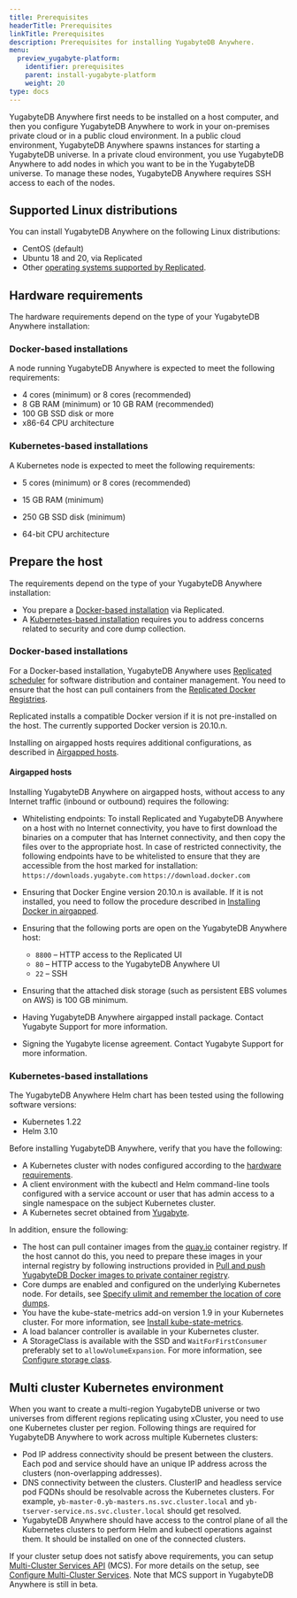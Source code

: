 ```yaml
---
title: Prerequisites
headerTitle: Prerequisites
linkTitle: Prerequisites
description: Prerequisites for installing YugabyteDB Anywhere.
menu:
  preview_yugabyte-platform:
    identifier: prerequisites
    parent: install-yugabyte-platform
    weight: 20
type: docs
---
```


YugabyteDB Anywhere first needs to be installed on a host computer, and then you configure YugabyteDB Anywhere to work in your on-premises private cloud or in a public cloud environment. In a public cloud environment, YugabyteDB Anywhere spawns instances for starting a YugabyteDB universe. In a private cloud environment, you use YugabyteDB Anywhere to add nodes in which you want to be in the YugabyteDB universe. To manage these nodes, YugabyteDB Anywhere requires SSH access to each of the nodes.

## Supported Linux distributions

You can install YugabyteDB Anywhere on the following Linux distributions:

- CentOS (default)
- Ubuntu 18 and 20, via Replicated
- Other [operating systems supported by Replicated](https://www.replicated.com/docs/distributing-an-application/supported-operating-systems/).

## Hardware requirements

The hardware requirements depend on the type of your YugabyteDB Anywhere installation:

### Docker-based installations

A node running YugabyteDB Anywhere is expected to meet the following requirements:

- 4 cores (minimum) or 8 cores (recommended)
- 8 GB RAM (minimum) or 10 GB RAM (recommended)
- 100 GB SSD disk or more
- x86-64 CPU architecture

### Kubernetes-based installations

A Kubernetes node is expected to meet the following requirements: 

- 5 cores (minimum) or 8 cores (recommended)

- 15 GB RAM (minimum)

- 250 GB SSD disk (minimum)

- 64-bit CPU architecture

## Prepare the host

The requirements depend on the type of your YugabyteDB Anywhere installation:

- You prepare a [Docker-based installation](#docker-based-installations) via Replicated.
- A [Kubernetes-based installation](#kubernetes-based-installations) requires you to address concerns related to security and core dump collection.

### Docker-based installations

For a Docker-based installation, YugabyteDB Anywhere uses [Replicated scheduler](https://www.replicated.com/) for software distribution and container management. You need to ensure that the host can pull containers from the [Replicated Docker Registries](https://help.replicated.com/docs/native/getting-started/docker-registries/).

Replicated installs a compatible Docker version if it is not pre-installed on the host. The currently supported Docker version is 20.10.n.

Installing on airgapped hosts requires additional configurations, as described in [Airgapped hosts](#airgapped-hosts).

#### Airgapped hosts

Installing YugabyteDB Anywhere on airgapped hosts, without access to any Internet traffic (inbound or outbound) requires the following:

- Whitelisting endpoints: To install Replicated and YugabyteDB Anywhere on a host with no Internet connectivity, you have to first download the binaries on a computer that has Internet connectivity, and then copy the files over to the appropriate host. In case of restricted connectivity, the following endpoints have to be whitelisted to ensure that they are accessible from the host marked for installation:
  `https://downloads.yugabyte.com`
  `https://download.docker.com`

- Ensuring that Docker Engine version 20.10.n is available. If it is not installed, you need to follow the procedure described in [Installing Docker in airgapped](https://www.replicated.com/docs/kb/supporting-your-customers/installing-docker-in-airgapped/).
- Ensuring that the following ports are open on the YugabyteDB Anywhere host:
  - `8800` – HTTP access to the Replicated UI
  - `80` – HTTP access to the YugabyteDB Anywhere UI
  - `22` – SSH
- Ensuring that the attached disk storage (such as persistent EBS volumes on AWS) is 100 GB minimum.
- Having YugabyteDB Anywhere airgapped install package. Contact Yugabyte Support for more information.
- Signing the Yugabyte license agreement. Contact Yugabyte Support for more information.

### Kubernetes-based installations

The YugabyteDB Anywhere Helm chart has been tested using the following software versions:

- Kubernetes 1.22
- Helm 3.10


Before installing YugabyteDB Anywhere, verify that you have the following:

- A Kubernetes cluster with nodes configured according to the [hardware requirements](#kubernetes-based-installations).
- A client environment with the kubectl and Helm command-line tools configured with a service account or user that has admin access to a  single namespace on the subject Kubernetes cluster.
- A Kubernetes secret obtained from [Yugabyte](https://www.yugabyte.com/platform/#request-trial-form).

In addition, ensure the following:

- The host can pull container images from the [quay.io](https://quay.io/) container registry. If the host cannot do this, you need to prepare these images in your internal registry by following instructions provided in [Pull and push YugabyteDB Docker images to private container registry](../prepare-environment/kubernetes#pull-and-push-yugabytedb-docker-images-to-private-container-registry). 
- Core dumps are enabled and configured on the underlying Kubernetes node. For details, see [Specify ulimit and remember the location of core dumps](../prepare-environment/kubernetes#specify-ulimit-and-remember-the-location-of-core-dumps).
- You have the kube-state-metrics add-on version 1.9 in your Kubernetes cluster. For more information, see [Install kube-state-metrics](../prepare-environment/kubernetes#install-kube-state-metrics).
- A load balancer controller is available in your Kubernetes cluster.
- A StorageClass is available with the SSD and `WaitForFirstConsumer` preferably set to `allowVolumeExpansion`. For more information, see [Configure storage class](../prepare-environment/kubernetes/#configure-storage-class).

## Multi cluster Kubernetes environment
When you want to create a multi-region YugabyteDB universe or two universes from different regions replicating using xCluster, you need to use one Kubernetes cluster per region. Following things are required for YugabyteDB Anywhere to work across multiple Kubernetes clusters:

- Pod IP address connectivity should be present between the clusters. Each pod and service should have an unique IP address across the clusters (non-overlapping addresses).
- DNS connectivity between the clusters. ClusterIP and headless service pod FQDNs should be resolvable across the Kubernetes clusters. For example, `yb-master-0.yb-masters.ns.svc.cluster.local` and `yb-tserver-service.ns.svc.cluster.local` should get resolved.
- YugabyteDB Anywhere should have access to the control plane of all the Kubernetes clusters to perform Helm and kubectl operations against them. It should be installed on one of the connected clusters.

If your cluster setup does not satisfy above requirements, you can setup [Multi-Cluster Services API](https://git.k8s.io/enhancements/keps/sig-multicluster/1645-multi-cluster-services-api) (MCS). For more details on the setup, see [Configure Multi-Cluster Services](../../configure-yugabyte-platform/set-up-cloud-provider/kubernetes#configure-multi-cluster-services). Note that MCS support in YugabyteDB Anywhere is still in beta.
